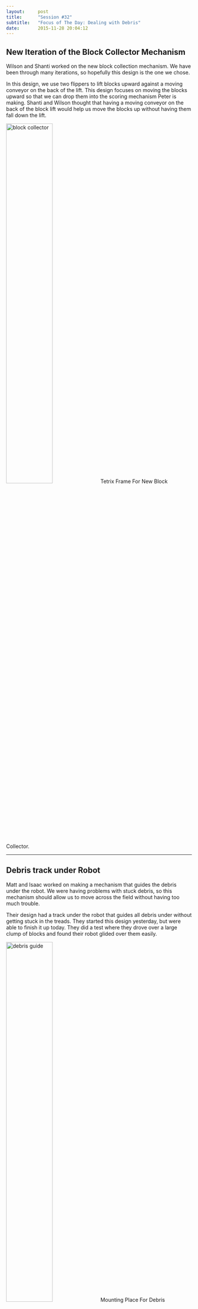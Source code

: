 ```yaml
---
layout:     post
title:      "Session #32"
subtitle:   "Focus of The Day: Dealing with Debris"
date:       2015-11-28 20:04:12
---
```


<h2>New Iteration of the Block Collector Mechanism</h2>

<p>Wilson and Shanti worked on the new block collection mechanism. We have been through many iterations, so hopefully this design is the one we chose.</p>

<p>In this design, we use two flippers to lift blocks upward against a moving conveyor on the back of the lift. This design focuses on moving the blocks upward so that we can drop them into the scoring mechanism Peter is making. Shanti and Wilson thought that having a moving conveyor on the back of the block lift would help us move the blocks up without having them fall down the lift.</p>

<img src="{{ site.baseurl }}/img/post32-1.jpg" alt="block collector" width="50%">
<span style="text-align: left;" class="caption text-muted">Tetrix Frame For New Block Collector.</span>

<hr>

<h2>Debris track under Robot</h2>

<p>Matt and Isaac worked on making a mechanism that guides the debris under the robot. We were having problems with stuck debris, so this mechanism should allow us to move across the field without having too much trouble.</p>

<p>Their design had a track under the robot that guides all debris under without getting stuck in the treads. They started this design yesterday, but were able to finish it up today. They did a test where they drove over a large clump of blocks and found their robot glided over them easily.</p>

<img src="{{ site.baseurl }}/img/post32-2.jpg" alt="debris guide" width="50%">
<span style="text-align: left;" class="caption text-muted">Mounting Place For Debris Management.</span>

<hr>

<h2>Getting to the High Zone</h2>

<p>After figuring out that we needed to be able to get around debris easier, Matt and Isaac made many modifications to the robot. They added 3D printed grippers to the treads. Finally, after switching out a few motors, they were able to do a test to see if we could get to the high zone of the mountain.</p>

<p>This test proved to be incredibly successful! Our robot was able to climb all the way up the mountain to the high zone. Our robot did this incredibly efficiently and in a very short amount of time.</p>

<img src="{{ site.baseurl }}/img/post32-3.jpg" alt="isaac with robot" width="50%">
<span style="text-align: left;" class="caption text-muted">Isaac With The Robot On The Field.</span>

<hr>

<h2>CADing the Robot</h2>

<p>Samin CADed the robot. He got most of it done, but still has a little left that he can finish by practice Tuesday. This CAD model will be helpful when seeing where we want to add parts to our robot. Samin will then send the CAD to PacFab, and they will print it for us.</p>

<img src="{{ site.baseurl }}/img/post32-4.jpg" alt="samin with computer" width="50%">
<span style="text-align: left;" class="caption text-muted">Samin Working With His Computer.</span>

<hr>

<h2>Continuing to build the STAR Program Soccer Chassis #2</h2>

<p>Robert worked on the 2nd soccer robot. This robot will be used to play soccer during the STAR program’s outreach. After this chassis and robot is completed, we will have two robots that kids can use to play soccer against each other. Robert was able to make changes to the chassis and add two wheels to it. Unfortunately, he wasn’t able to finish the wheels because we don’t have enough gears for the other two. Robert hopes to continue this project and get it done before 12/8/15, when he, Arielle, and Willy are going to The Bush School to outreach to elementary students.</p>

<img src="{{ site.baseurl }}/img/post32-5.jpg" alt="star cassis" width="50%">
<span style="text-align: left;" class="caption text-muted">STAR Program's 2nd Soccer Chassis.</span>

<hr>

<h2>Laser Cutting the Notebook Binder</h2>

<p>Wilson worked on making an awesome cover to our engineering notebook. We wanted our notebook to stand out, so Wilson decided that we would making a binder out of thin sheets of wood with a laser cut cover. In the cover, he laser cut 2856, Tesseract, and a Tesseract cube. He added hinges and turned it into a binder that we could use. The final print looks really cool. We are still deciding if it is the binder we are going to use for our final notebook.</p>

<img src="{{ site.baseurl }}/img/post32-6.jpg" alt="laser" width="50%">
<span style="text-align: left;" class="caption text-muted">Laser Cut Items on the Laser Cutter.</span>

<hr>

<h2>Tread Debris Blocks</h2>

<p>Matt and Isaac cutout metal shields for our treads. These would help our robot not get stuck on the debris. These blockers were mounted on servos and could raise up when we wanted to climb the ramp.</p>

<p>These blockers really helped our robot move efficiently across the field.</p>

<img src="{{ site.baseurl }}/img/post32-7.jpg" alt="debris blocker" width="50%">
<span style="text-align: left;" class="caption text-muted">Debris Blocker for Treads.</span>

<hr>

<h2>Mountain Hook</h2>

<p>Peter worked on the hook that our robot uses to attach to the top rung of the mountain. This rack and pinion system that acts as a hook stops us from slipping backward when we raise the back wheel. Normally, the back wheel will stabilize us, but in order to get points for parking in the high zone, we need to raise the back wheel so we are fully in the high zone. The rules say that if we are putting weight in the mid zone, we would not get points for the high zone, only the mid. Our team decided that we wanted to go for high zone points, so Arielle and Robert started the rack and pinion system that keeps us from slipping yesterday and Peter is working on finishing it. He was not able to finish it, so hopefully we can make it a little more study and then put it on the robot soon.</p>

<img src="{{ site.baseurl }}/img/post32-8.jpg" alt="peter" width="50%">
<span style="text-align: left;" class="caption text-muted">Peter in the Workshop, Working Away.</span>

<hr>

<h2>Making the GitHub Sponsor video</h2>

<p>AJ worked on making a sponsor video. A SAAS Alum who works at GitHub will send us cool GitHub stuff like shirts and stickers. In order to get them as a sponsor, we are going to send them a video about how our team uses GitHub.</p>

<hr>

<h2>Perfecting the Debris Conveyor System</h2>

<p>Peter also worked on perfecting the debris collector. He finished the conveyor part, which is now made out of polyurethane. This new system scores blocks out either side very efficiently. It uses a servo at either end to fold down a dumper. This dumping mechanism allows the blocks to slide away from the robot into the scoring bins, instead of the blocks falling on the robot.</p>

<img src="{{ site.baseurl }}/img/post32-9.jpg" alt="peter" width="50%">
<span style="text-align: left;" class="caption text-muted">Peter Building The Treaded Conveyor System.</span>
